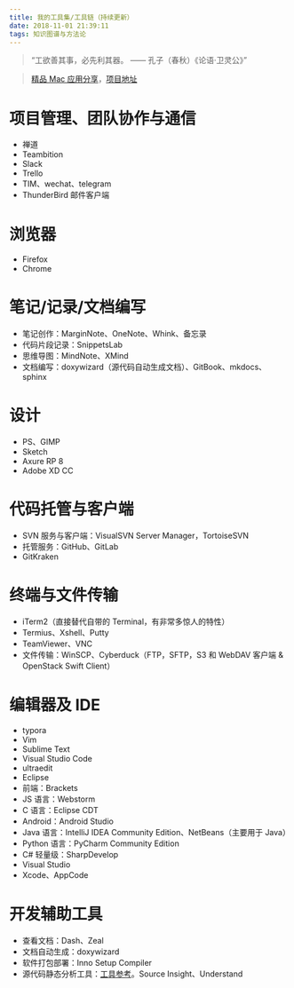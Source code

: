 ```yaml
---
title: 我的工具集/工具链（持续更新）
date: 2018-11-01 21:39:11
tags: 知识图谱与方法论
---
```

> “工欲善其事，必先利其器。  —— 孔子（春秋）《论语·卫灵公》”

> [精品 Mac 应用分享](http://wangchujiang.com/awesome-mac/index.zh.html)，[项目地址](https://github.com/jaywcjlove/awesome-mac)

# 项目管理、团队协作与通信
- 禅道
- Teambition
- Slack
- Trello
- TIM、wechat、telegram
- ThunderBird 邮件客户端

# 浏览器
- Firefox
- Chrome

# 笔记/记录/文档编写
- 笔记创作：MarginNote、OneNote、Whink、备忘录
- 代码片段记录：SnippetsLab
- 思维导图：MindNote、XMind
- 文档编写：doxywizard（源代码自动生成文档）、GitBook、mkdocs、sphinx

# 设计
- PS、GIMP
- Sketch
- Axure RP 8 
- Adobe XD CC

# 代码托管与客户端
- SVN 服务与客户端：VisualSVN Server Manager，TortoiseSVN
- 托管服务：GitHub、GitLab
- GitKraken

# 终端与文件传输
- iTerm2（直接替代自带的 Terminal，有非常多惊人的特性）
- Termius、Xshell、Putty
- TeamViewer、VNC
- 文件传输：WinSCP、Cyberduck（FTP，SFTP，S3 和 WebDAV 客户端 & OpenStack Swift Client）

# 编辑器及 IDE
- typora
- Vim
- Sublime Text
- Visual Studio Code
- ultraedit
- Eclipse
- 前端：Brackets
- JS 语言：Webstorm
- C 语言：Eclipse CDT
- Android：Android Studio
- Java 语言：IntelliJ IDEA Community Edition、NetBeans（主要用于 Java）
- Python 语言：PyCharm Community Edition
- C# 轻量级：SharpDevelop
- Visual Studio
- Xcode、AppCode

# 开发辅助工具
- 查看文档：Dash、Zeal
- 文档自动生成：doxywizard
- 软件打包部署：Inno Setup Compiler
- 源代码静态分析工具：[工具参考](https://www.freebuf.com/sectool/119680.html)。Source Insight、Understand